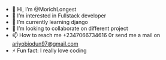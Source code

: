 - 👋 Hi, I’m @MorichLongest
- 👀 I’m interested in Fullstack developer
- 🌱 I’m currently learning django
- 💞️ I’m looking to collaborate on different project
- 📫 How to reach me +2347066734616 0r send me a mail on ariyobiodun97@gmail.com
- ⚡ Fun fact: I really love coding

<!---
MorichLongest/MorichLongest is a ✨ special ✨ repository because its `README.md` (this file) appears on your GitHub profile.
You can click the Preview link to take a look at your changes.
--->
